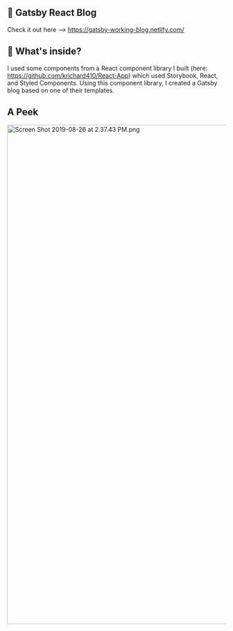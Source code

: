 
## 🚀 Gatsby React Blog

Check it out here --> https://gatsby-working-blog.netlify.com/ 


## 🧐 What's inside?

I used some components from a React component library I built (here: https://github.com/krichard410/React-App) which used Storybook, React, and Styled Components. Using this component library, I created a Gatsby blog based on one of their templates.

## A Peek

<img width="1151" alt="Screen Shot 2019-08-26 at 2.37.43 PM.png" src="https://user-images.githubusercontent.com/36748441/61072294-5b8a2b80-a3e9-11e9-83cd-733657aed486.png">

